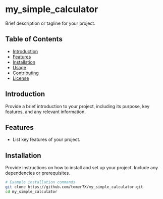 # my_simple_calculator

Brief description or tagline for your project.

## Table of Contents

- [Introduction](#introduction)
- [Features](#features)
- [Installation](#installation)
- [Usage](#usage)
- [Contributing](#contributing)
- [License](#license)

## Introduction

Provide a brief introduction to your project, including its purpose, key features, and any relevant information.

## Features

- List key features of your project.

## Installation

Provide instructions on how to install and set up your project. Include any dependencies or prerequisites.

```bash
# Example installation commands
git clone https://github.com/tomer7X/my_simple_calculator.git
cd my_simple_calculator

